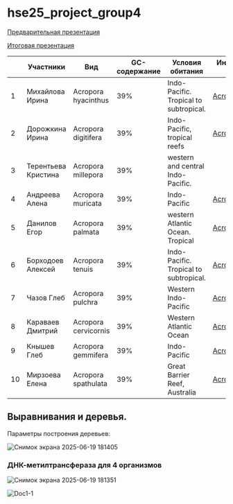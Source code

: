 # hse25_project_group4

[Предварительная презентация](https://docs.google.com/presentation/d/1fcCui5AxxPBHOgyGSAEOSeYGjpnsqvB43RPrgU4BxXM/edit?usp=sharing)

[Итоговая презентация](https://docs.google.com/presentation/d/1zsi7qatQ0gtlwepXknVh10soyl7S4BHL4BIuMP8FgHs/edit?slide=id.g3696e1e847c_0_12#slide=id.g3696e1e847c_0_12)


||Участники|Вид|GC-содержание|Условия обитания|Индивидуальный гит-хаб|
|--|--|--|--|--|--|
|1|Михайлова Ирина|Acropora hyacinthus|39%|Indo-Pacific. Tropical to subtropical.|[Acropora_hyacinthus](https://github.com/i8646159/hse25_Acropora_hyacinthus)|
|2|Дорожкина Ирина|Acropora digitifera|39%|Indo-Pacific, tropical reefs|[Acropora digitifera](https://github.com/slender-lori/hse_minor_project)|
|3|Терентьева Кристина|Acropora millepora|39%|western and central Indo-Pacific.||
|4|Андреева Алена|Acropora muricata|39%|Indo-Pacific|[Acropora muricata](https://github.com/aLittleOcean/hse_15_project_acropora_muricata)|
|5|Данилов Егор|Acropora palmata|39%|western Atlantic Ocean. Tropical| [Acropora palmata](https://github.com/Danilovem/hse25_final_proj)|
|6|Борходоев Алексей|Acropora tenuis|39%|Indo-Pacific. Tropical to subtropical.| [Acropora tenuis](https://github.com/alekhaan/hse25_Acropora_tenuis) |
|7|Чазов Глеб| Acropora pulchra |39%|Western Indo-Pacific| [Acropora pulchra](https://github.com/gchazov/hse25_Acropora-pulchra) |
|8|Караваев Дмитрий|Acropora cervicornis|39%|Western Atlantic Ocean|[Acropora cervicornis](https://github.com/dmitriikaravaev/hse25_Acropora_cervicornis)|
|9|Кнышев Глеб|Acropora gemmifera|39%|Indo-Pacific|[Acropora gemmifera](https://github.com/Renedyn/hse25_proj)|
|10|Мирзоева Елена|Acropora spathulata|39%|Great Barrier Reef, Australia |[Acropora spathulata](https://github.com/L3n0r4ik/hse_acropora_spathulata)|



## Выравнивания и деревья.

Параметры построения деревьев:


![Снимок экрана 2025-06-19 181405](https://github.com/user-attachments/assets/a2ca2ef4-27b5-4dde-93cd-1c70d3cc50cc)

### ДНК-метилтрансфераза для 4 организмов

![Снимок экрана 2025-06-19 181351](https://github.com/user-attachments/assets/0298a87d-cfa9-46f1-a5ab-38c6b8c387d7)


![Doc1-1](https://github.com/user-attachments/assets/64fadc31-4c30-4da2-aa89-0ea39132365b)
